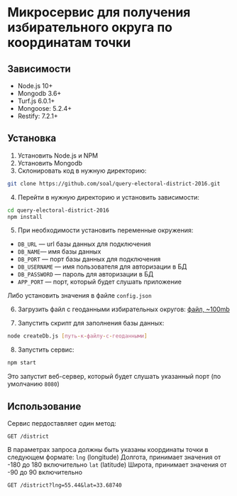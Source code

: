 # Микросервис для получения избирательного округа по координатам точки

## Зависимости

- Node.js 10+
- Mongodb 3.6+
- Turf.js 6.0.1+
- Mongoose: 5.2.4+
- Restify: 7.2.1+

## Установка

1. Установить Node.js и NPM
2. Установить Mongodb
3. Cклонировать код в нужную директорию:

```bash
git clone https://github.com/soal/query-electoral-district-2016.git
```

4. Перейти в нужную директорию и установить зависимости:

```bash
cd query-electoral-district-2016
npm install
```

5. При необходимости установить переменные окружения:

  - `DB_URL` — url базы данных для подключения
  - `DB_NAME`— имя базы данных
  - `DB_PORT` — порт базы данных для подключения
  - `DB_USERNAME` — имя пользователя для авторизации в БД
  - `DB_PASSWORD` — пароль для авторизации в БД
  - `APP_PORT` — порт, который будет слушать приложение

  Либо установить значения в файле `config.json`

6. Загрузить файл с геоданными избирательных округов: [файл, ~100mb](http://duma2016.nextgis.com/api/resource/25/geojson)

7. Запустить скрипт для заполнения базы данных:

```bash
node createDb.js [путь-к-файлу-с-геоданными]
```

8. Запустить сервис:

```bash
npm start
```

Это запустит веб-сервер, который будет слушать указанный порт (по умолчанию `8080`)

## Использование

Сервис пердоставляет один метод:

```
GET /district
```

В параметрах запроса должны быть указаны координаты точки в следующем формате:
  `lng` (longitude) Долгота, принимает значения от -180 до 180 включительно
  `lat` (latitude) Широта, принимает значения от -90 до 90 включительно

```
GET /district?lng=55.44&lat=33.68740
```
